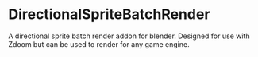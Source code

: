 # DirectionalSpriteBatchRender
 A directional sprite batch render addon for blender. Designed for use with Zdoom but can be used to render for any game engine.
